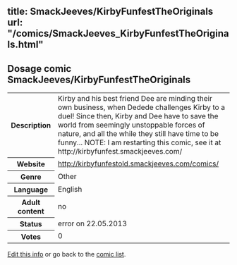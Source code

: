 title: SmackJeeves/KirbyFunfestTheOriginals
url: "/comics/SmackJeeves_KirbyFunfestTheOriginals.html"
---
Dosage comic SmackJeeves/KirbyFunfestTheOriginals
-----------------------------------------

<p id="msg"></p>
<script type="text/javascript">
if (window.location.search === '?edit_info_mail=sent_ok') {
  var elem = document.getElementById("msg");
  elem.innerHTML = 'Edited information sucessfully sent for review, which is usually done daily. Thanks!';
  elem.className = 'ok';
}
</script>
<table class="comicinfo">
<tr>
<th>Description</th><td>Kirby and his best friend Dee are minding their own business, when Dedede challenges Kirby to a duel! Since then, Kirby and Dee have to save the world from seemingly unstoppable forces of nature, and all the while they still have time to be funny... NOTE: I am restarting this comic, see it at http://kirbyfunfest.smackjeeves.com/</td>
</tr>
<tr>
<th>Website</th><td><a href="http://kirbyfunfestold.smackjeeves.com/comics/">http://kirbyfunfestold.smackjeeves.com/comics/</a></td>
</tr>
<tr>
<th>Genre</th><td>Other</td>
</tr>
<tr>
<th>Language</th><td>English</td>
</tr>
<tr>
<th>Adult content</th><td>no</td>
</tr>
<tr>
<th>Status</th><td>error on 22.05.2013</td>
</tr>
<tr>
<th>Votes</th><td>0</td>
</tr>
</table>

[Edit this info](SmackJeeves_KirbyFunfestTheOriginals_edit.html) or go back to the [comic list](../comic-index.html).
